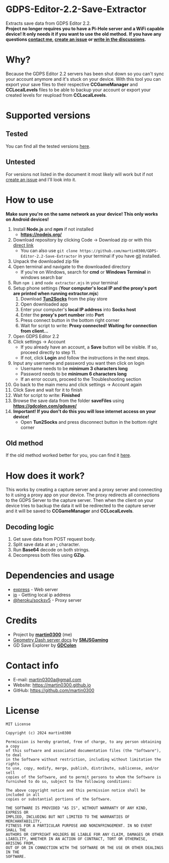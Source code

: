 # GDPS-Editor-2.2-Save-Extractor

Extracts save data from GDPS Editor 2.2. \
**Project no longer requires you to have a Pi-Hole server and a WiFi capable device! It only needs it if you want to use the old method.**
**If you have any questions [contact me](#contact-info), [create an issue](https://github.com/martin0300/GDPS-Editor-2.2-Save-Extractor/issues) or [write in the discussions](https://github.com/martin0300/GDPS-Editor-2.2-Save-Extractor/discussions).**

# Why?

Because the GDPS Editor 2.2 servers has been shut down so you can't sync your account anymore and it's stuck on your device. With this tool you can export your save files to their respective **CCGameManager** and **CCLocalLevels** files to be able to backup your account or export your created levels for reupload from **CCLocalLevels**.

# Supported versions

## Tested

You can find all the tested versions [here](https://github.com/martin0300/GDPS-Editor-2.2-Save-Extractor/blob/beta/versions.md).

## Untested

For versions not listed in the document it most likely will work but if not [create an issue](https://github.com/martin0300/GDPS-Editor-2.2-Save-Extractor/issues) and I'll look into it.

# How to use

**Make sure you're on the same network as your device! This only works on Android devices!**

1. Install **Node.js** and **npm** if not installed
    - **https://nodejs.org/**
2. Download repository by clicking Code -> Download zip or with this [direct link](https://github.com/martin0300/GDPS-Editor-2.2-Save-Extractor/archive/refs/heads/main.zip)
    - You can also use `git clone https://github.com/martin0300/GDPS-Editor-2.2-Save-Extractor` in your terminal if you have [git](https://git-scm.com/) installed.
3. Unpack the downloaded zip file
4. Open terminal and navigate to the downloaded directory
    - If you're on Windows, search for **cmd** or **Windows Terminal** in windows search bar
5. Run `npm i` and `node extractor.mjs` in your terminal
6. Setup phone settings (**Your computer's local IP and the proxy's port are printed when running extractor.mjs**)
    1. Download **[Tun2Socks](https://play.google.com/store/apps/details?id=com.elseplus.tun2socks)** from the play store
    2. Open downloaded app
    3. Enter your computer's **local IP address** into **Socks host**
    4. Enter the **proxy's port number** into **Port**
    5. Press connect button in the bottom right corner
    6. Wait for script to write: **Proxy connected! Waiting for connection from client...**
7. Open GDPS Editor 2.2
8. Click settings -> Account
    - If you already have an account, a **Save** button will be visible. If so, proceed directly to step 11.
    - If not, click **Login** and follow the instructions in the next steps.
9. Input any username and password you want then click on login
    - Username needs to be **minimum 3 characters long**
    - Password needs to be **minimum 6 characters long**
    - If an error occurs, proceed to the Troubleshooting section
10. Go back to the main menu and click settings -> Account again
11. Click Save and wait for it to finish
12. Wait for script to write: **Finished**
13. Browse the save data from the folder **saveFiles** using **https://gdcolon.com/gdsave/**
14. **Important! If you don't do this you will lose internet access on your device!**
    - Open **Tun2Socks** and press disconnect button in the bottom right corner

## Old method

If the old method worked better for you, you can find it [here](https://github.com/martin0300/GDPS-Editor-2.2-Save-Extractor/blob/main/oldmethod.md).

# How does it work?

This works by creating a capture server and a proxy server and connecting to it using a proxy app on your device. The proxy redirects all connections to the GDPS Server to the capture server.
Then when the client on your device tries to backup the data it will be redirected to the capture server and it will be saved to **CCGameManager** and **CCLocalLevels**.

## Decoding logic

1. Get save data from POST request body.
2. Split save data at an **;** character.
3. Run **Base64** decode on both strings.
4. Decompress both files using **GZip**.

# Dependencies and usage

-   [express](https://github.com/expressjs/express) - Web server
-   [ip](https://github.com/indutny/node-ip) - Getting local ip address
-   [@heroku/socksv5](https://github.com/heroku/socksv5) - Proxy server

# Credits

-   Project by **[martin0300](https://github.com/martin0300)** (me)
-   [Geometry Dash server docs](https://github.com/SMJSGaming/GDDocs/blob/master/README.md) by **[SMJSGaming](https://github.com/SMJSGaming)**
-   GD Save Explorer by **[GDColon](https://gdcolon.com/)**

# Contact info

-   E-mail: martin0300a@gmail.com
-   Website: https://martin0300.github.io
-   GitHub: https://github.com/martin0300

# License

```
MIT License

Copyright (c) 2024 martin0300

Permission is hereby granted, free of charge, to any person obtaining a copy
of this software and associated documentation files (the "Software"), to deal
in the Software without restriction, including without limitation the rights
to use, copy, modify, merge, publish, distribute, sublicense, and/or sell
copies of the Software, and to permit persons to whom the Software is
furnished to do so, subject to the following conditions:

The above copyright notice and this permission notice shall be included in all
copies or substantial portions of the Software.

THE SOFTWARE IS PROVIDED "AS IS", WITHOUT WARRANTY OF ANY KIND, EXPRESS OR
IMPLIED, INCLUDING BUT NOT LIMITED TO THE WARRANTIES OF MERCHANTABILITY,
FITNESS FOR A PARTICULAR PURPOSE AND NONINFRINGEMENT. IN NO EVENT SHALL THE
AUTHORS OR COPYRIGHT HOLDERS BE LIABLE FOR ANY CLAIM, DAMAGES OR OTHER
LIABILITY, WHETHER IN AN ACTION OF CONTRACT, TORT OR OTHERWISE, ARISING FROM,
OUT OF OR IN CONNECTION WITH THE SOFTWARE OR THE USE OR OTHER DEALINGS IN THE
SOFTWARE.
```

